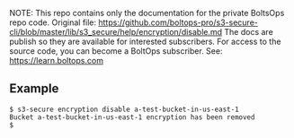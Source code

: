 <!-- note marker start -->
NOTE: This repo contains only the documentation for the private BoltsOps repo code.
Original file: https://github.com/boltops-pro/s3-secure-cli/blob/master/lib/s3_secure/help/encryption/disable.md
The docs are publish so they are available for interested subscribers.
For access to the source code, you can become a BoltOps subscriber.
See: https://learn.boltops.com

<!-- note marker end -->

## Example

    $ s3-secure encryption disable a-test-bucket-in-us-east-1
    Bucket a-test-bucket-in-us-east-1 encryption has been removed
    $